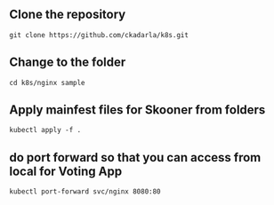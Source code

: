## Clone the repository 
```
git clone https://github.com/ckadarla/k8s.git
```
## Change to the folder
```
cd k8s/nginx sample
```
## Apply mainfest files for Skooner from folders 
```
kubectl apply -f .
```
## do port forward so that you can access from local for Voting App
```
kubectl port-forward svc/nginx 8080:80 
```
